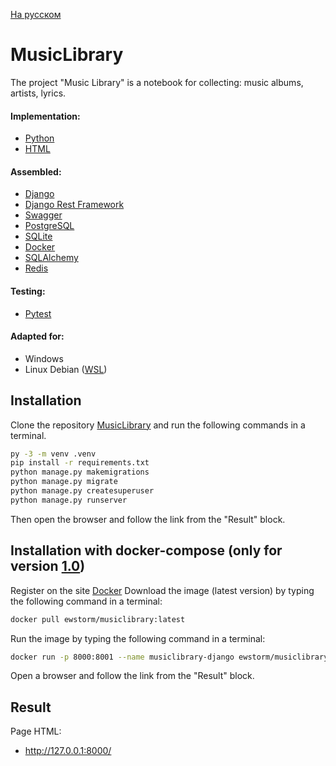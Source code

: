 [На русском](https://github.com/ewhitestorm/MusicLibrary/blob/main/README.md)
# MusicLibrary

The project "Music Library" is a notebook for collecting: music albums, artists, lyrics.

#### Implementation: 
  * [Python](https://www.python.org/)
  * [HTML](https://html.spec.whatwg.org/multipage/)

#### Assembled:
  * [Django](https://www.djangoproject.com/)
  * [Django Rest Framework](https://www.django-rest-framework.org/)
  * [Swagger](https://django-rest-swagger.readthedocs.io/en/latest/)
  * [PostgreSQL](https://www.postgresql.org/)
  * [SQLite](https://www.sqlite.org/)
  * [Docker](https://hub.docker.com/)
  * [SQLAlchemy](https://www.sqlalchemy.org/)
  * [Redis](https://redis.io/)

#### Testing:
  * [Pytest](https://docs.pytest.org/)

#### Adapted for:
  * Windows 
  * Linux Debian ([WSL](https://learn.microsoft.com/ru-ru/windows/wsl/about/))

## Installation

Clone the repository [MusicLibrary](https://github.com/ewhitestorm/MusicLibrary.git) and run the following commands in a terminal.

```bash
py -3 -m venv .venv
pip install -r requirements.txt
python manage.py makemigrations
python manage.py migrate
python manage.py createsuperuser
python manage.py runserver
```
Then open the browser and follow the link from the "Result" block.

## Installation with docker-compose (only for version [1.0](https://github.com/ewhitestorm/MusicLibrary/tree/Version_1.0))

Register on the site [Docker](https://hub.docker.com/)
Download the image (latest version) by typing the following command in a terminal:
```bash
docker pull ewstorm/musiclibrary:latest
```
Run the image by typing the following command in a terminal:
```bash
docker run -p 8000:8001 --name musiclibrary-django ewstorm/musiclibrary
```
Open a browser and follow the link from the "Result" block.

## Result

Page HTML:
  * http://127.0.0.1:8000/
